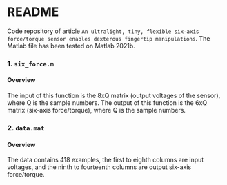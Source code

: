 # README
Code repository of article `An ultralight, tiny, flexible six-axis force/torque sensor enables dexterous fingertip manipulations`. The Matlab file has been tested on Matlab 2021b. 

### 1. `six_force.m`

#### Overview
The input of this function is the 8xQ matrix (output voltages of the sensor), where Q is the sample numbers. The output of this function is the 6xQ matrix (six-axis force/torque), where Q is the sample numbers. 

### 2. `data.mat`

#### Overview
The data contains 418 examples, the first to eighth columns are input voltages, and the ninth to fourteenth columns are output six-axis force/torque.
